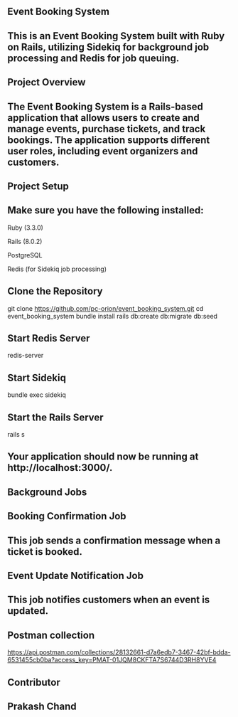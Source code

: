 ## Event Booking System
## This is an Event Booking System built with Ruby on Rails, utilizing Sidekiq for background job processing and Redis for job queuing.
## Project Overview
## The Event Booking System is a Rails-based application that allows users to create and manage events, purchase tickets, and track bookings. The application supports different user roles, including event organizers and customers.

## Project Setup

## Make sure you have the following installed:

Ruby (3.3.0)

Rails (8.0.2)

PostgreSQL

Redis (for Sidekiq job processing)

## Clone the Repository
git clone https://github.com/pc-orion/event_booking_system.git
cd event_booking_system
bundle install
rails db:create db:migrate db:seed

## Start Redis Server
redis-server
## Start Sidekiq
bundle exec sidekiq
## Start the Rails Server
rails s

## Your application should now be running at http://localhost:3000/.

## Background Jobs
## Booking Confirmation Job
## This job sends a confirmation message when a ticket is booked.
## Event Update Notification Job
## This job notifies customers when an event is updated.

## Postman collection
https://api.postman.com/collections/28132661-d7a6edb7-3467-42bf-bdda-6531455cb0ba?access_key=PMAT-01JQM8CKFTA7S6744D3RH8YVE4

## Contributor
## Prakash Chand
